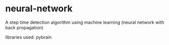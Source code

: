 # neural-network

A step time detection algorithm using machine learning (neural network with back propagation)

libraries used:
pybrain
